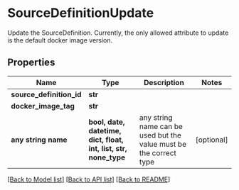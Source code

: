 # SourceDefinitionUpdate

Update the SourceDefinition. Currently, the only allowed attribute to update is the default docker image version.

## Properties
Name | Type | Description | Notes
------------ | ------------- | ------------- | -------------
**source_definition_id** | **str** |  | 
**docker_image_tag** | **str** |  | 
**any string name** | **bool, date, datetime, dict, float, int, list, str, none_type** | any string name can be used but the value must be the correct type | [optional]

[[Back to Model list]](../README.md#documentation-for-models) [[Back to API list]](../README.md#documentation-for-api-endpoints) [[Back to README]](../README.md)



